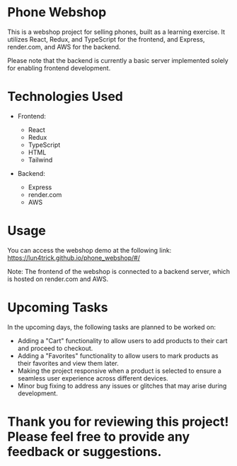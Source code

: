 # Phone Webshop
This is a webshop project for selling phones, built as a learning exercise. It utilizes React, Redux, and TypeScript for the frontend, and Express, render.com, and AWS for the backend.

Please note that the backend is currently a basic server implemented solely for enabling frontend development.

# Technologies Used

- Frontend: 
  - React 
  - Redux 
  - TypeScript
  - HTML
  - Tailwind
  
- Backend: 
  - Express 
  - render.com
  - AWS

# Usage
You can access the webshop demo at the following link: https://lun4trick.github.io/phone_webshop/#/

Note: The frontend of the webshop is connected to a backend server, which is hosted on render.com and AWS.

# Upcoming Tasks
In the upcoming days, the following tasks are planned to be worked on:

- Adding a "Cart" functionality to allow users to add products to their cart and proceed to checkout.
- Adding a "Favorites" functionality to allow users to mark products as their favorites and view them later.
- Making the project responsive when a product is selected to ensure a seamless user experience across different devices.
- Minor bug fixing to address any issues or glitches that may arise during development.

# Thank you for reviewing this project! Please feel free to provide any feedback or suggestions.
